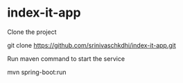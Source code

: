 # index-it-app

Clone the project

git clone https://github.com/srinivaschkdhi/index-it-app.git 

Run maven command to start the service

mvn spring-boot:run
